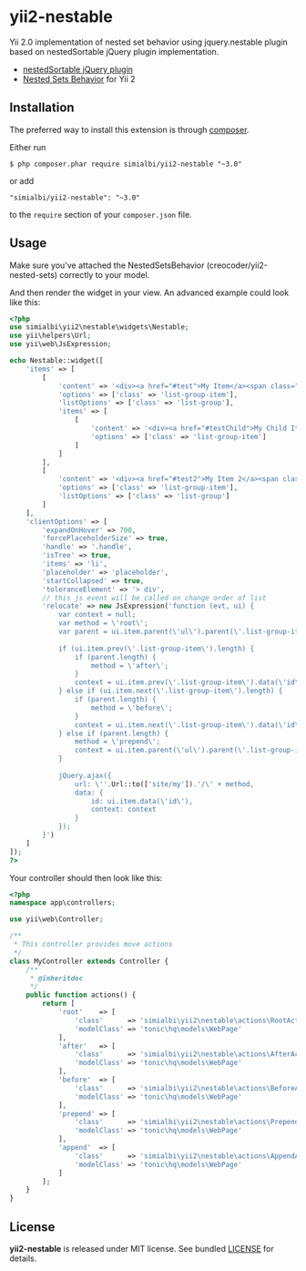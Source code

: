 # yii2-nestable

Yii 2.0 implementation of nested set behavior using jquery.nestable plugin based on
nestedSortable jQuery plugin implementation.
* [nestedSortable jQuery plugin](https://github.com/ilikenwf/nestedSortable) 
* [Nested Sets Behavior](https://github.com/creocoder/yii2-nested-sets) for Yii 2

## Installation

The preferred way to install this extension is through [composer](http://getcomposer.org/download/).

Either run

```
$ php composer.phar require simialbi/yii2-nestable "~3.0"
```

or add

```
"simialbi/yii2-nestable": "~3.0"
```

to the ```require``` section of your `composer.json` file.

## Usage

Make sure you've attached the NestedSetsBehavior (creocoder/yii2-nested-sets) correctly to your model.

And then render the widget in your view. An advanced example could look like this:

```php
<?php
use simialbi\yii2\nestable\widgets\Nestable;
use yii\helpers\Url;
use yii\web\JsExpression;

echo Nestable::widget([
	'items' => [
		[
			'content' => '<div><a href="#test">My Item</a><span class="handle"></span></div>',
			'options' => ['class' => 'list-group-item'],
			'listOptions' => ['class' => 'list-group'],
			'items' => [
				[
					'content' => '<div><a href="#testChild">My Child Item</a><span class="handle"></span></div>',
					'options' => ['class' => 'list-group-item']
				]
			]
		], 
		[
			'content' => '<div><a href="#test2">My Item 2</a><span class="handle"></span></div>',
			'options' => ['class' => 'list-group-item'],
			'listOptions' => ['class' => 'list-group']
		]
	],
    'clientOptions' => [
    	'expandOnHover' => 700,
		'forcePlaceholderSize' => true,
		'handle' => '.handle',
		'isTree' => true,
		'items' => 'li',
		'placeholder' => 'placeholder',
		'startCollapsed' => true,
		'toleranceElement' => '> div',
		// this js event will be called on change order of list
		'relocate' => new JsExpression('function (evt, ui) {
			var context = null;
			var method = \'root\';
			var parent = ui.item.parent(\'ul\').parent(\'.list-group-item\');
			
			if (ui.item.prev(\'.list-group-item\').length) {
				if (parent.length) {
					method = \'after\';
				}
				context = ui.item.prev(\'.list-group-item\').data(\'id\');
			} else if (ui.item.next(\'.list-group-item\').length) {
				if (parent.length) {
					method = \'before\';
				}
				context = ui.item.next(\'.list-group-item\').data(\'id\');
			} else if (parent.length) {
				method = \'prepend\';
				context = ui.item.parent(\'ul\').parent(\'.list-group-item\').data(\'id\');
			}
			
			jQuery.ajax({
				url: \''.Url::to(['site/my']).'/\' + method,
				data: {
					id: ui.item.data(\'id\'),
					context: context
				}
			});
		}')
    ]
]);
?>
```

Your controller should then look like this:
```php
<?php
namespace app\controllers;

use yii\web\Controller;

/**
 * This controller provides move actions
 */
class MyController extends Controller {
	/**
	 * @inheritdoc
	 */
	public function actions() {
		return [
			'root'    => [
				'class'      => 'simialbi\yii2\nestable\actions\RootAction',
				'modelClass' => 'tonic\hq\models\WebPage'
			],
			'after'   => [
				'class'      => 'simialbi\yii2\nestable\actions\AfterAction',
				'modelClass' => 'tonic\hq\models\WebPage'
			],
			'before'  => [
				'class'      => 'simialbi\yii2\nestable\actions\BeforeAction',
				'modelClass' => 'tonic\hq\models\WebPage'
			],
			'prepend' => [
				'class'      => 'simialbi\yii2\nestable\actions\PrependAction',
				'modelClass' => 'tonic\hq\models\WebPage'
			],
			'append'  => [
				'class'      => 'simialbi\yii2\nestable\actions\AppendAction',
				'modelClass' => 'tonic\hq\models\WebPage'
			]
		];
	}
}
```

## License

**yii2-nestable** is released under MIT license. See bundled [LICENSE](LICENSE) for details.